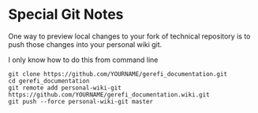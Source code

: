 # Special Git Notes

One way to preview local changes to your fork of technical repository is to push those changes into your personal wiki git.

I only know how to do this from command line

```shell
git clone https://github.com/YOURNAME/gerefi_documentation.git
cd gerefi_documentation
git remote add personal-wiki-git https://github.com/YOURNAME/gerefi_documentation.wiki.git
git push --force personal-wiki-git master

```
